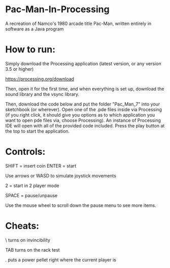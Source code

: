 # Pac-Man-In-Processing
A recreation of Namco's 1980 arcade title Pac-Man, written entirely in software as a Java program


# How to run:

Simply download the Processing application (latest version, or any version 3.5 or higher)

https://processing.org/download

Then, open it for the first time, and when everything is set up, download the sound library and the vsync library.

Then, download the code below and put the folder "Pac_Man_7" into your sketchbook (or wherever). Open one of the .pde files inside via Processing (if you right click, it should give you options as to which application you want to open pde files via, choose Processing). An instance of Processing IDE will open with all of the provided code included. Press the play button at the top to start the application.

# Controls:

SHIFT = insert coin
ENTER = start

Use arrows or WASD to simulate joystick movements

2 = start in 2 player mode

SPACE = pause/unpause

Use the mouse wheel to scroll down the pause menu to see more items.

# Cheats:

\ turns on invincibility

TAB turns on the rack test

. puts a power pellet right where the current player is
